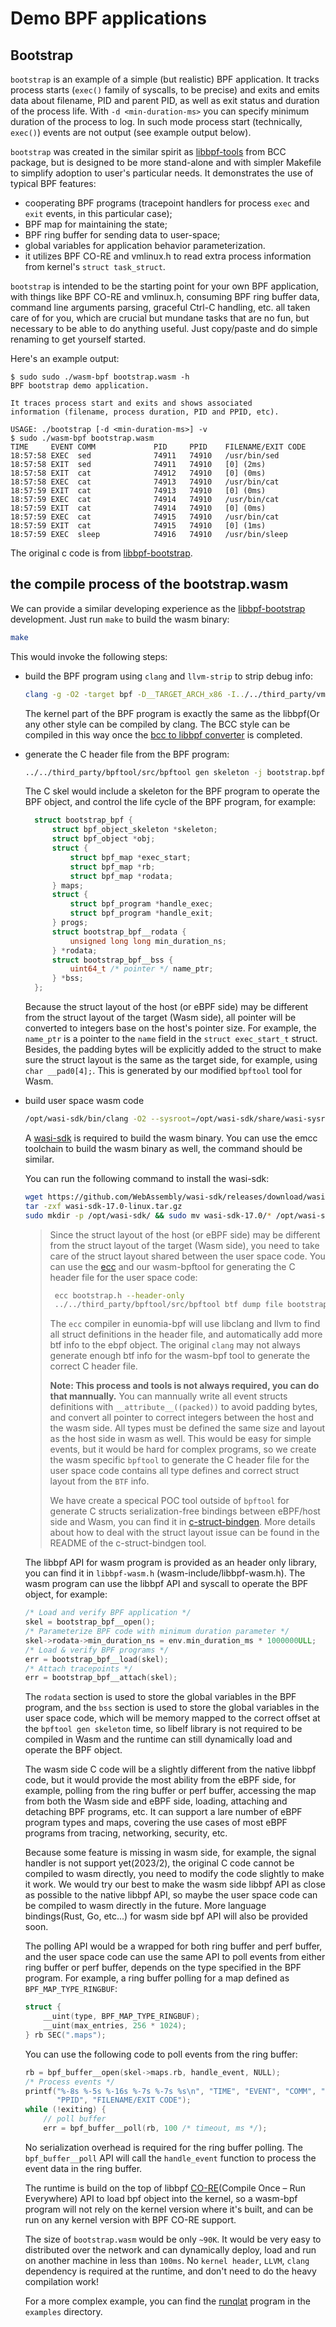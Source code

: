 # Demo BPF applications

## Bootstrap

`bootstrap` is an example of a simple (but realistic) BPF application. It
tracks process starts (`exec()` family of syscalls, to be precise) and exits
and emits data about filename, PID and parent PID, as well as exit status and
duration of the process life. With `-d <min-duration-ms>` you can specify
minimum duration of the process to log. In such mode process start
(technically, `exec()`) events are not output (see example output below).

`bootstrap` was created in the similar spirit as
[libbpf-tools](https://github.com/iovisor/bcc/tree/master/libbpf-tools) from
BCC package, but is designed to be more stand-alone and with simpler Makefile
to simplify adoption to user's particular needs. It demonstrates the use of
typical BPF features:

- cooperating BPF programs (tracepoint handlers for process `exec` and `exit`
    events, in this particular case);
- BPF map for maintaining the state;
- BPF ring buffer for sending data to user-space;
- global variables for application behavior parameterization.
- it utilizes BPF CO-RE and vmlinux.h to read extra process information from
    kernel's `struct task_struct`.

`bootstrap` is intended to be the starting point for your own BPF application,
with things like BPF CO-RE and vmlinux.h, consuming BPF ring buffer data,
command line arguments parsing, graceful Ctrl-C handling, etc. all taken care
of for you, which are crucial but mundane tasks that are no fun, but necessary
to be able to do anything useful. Just copy/paste and do simple renaming to get
yourself started.

Here's an example output:

```console
$ sudo sudo ./wasm-bpf bootstrap.wasm -h
BPF bootstrap demo application.

It traces process start and exits and shows associated 
information (filename, process duration, PID and PPID, etc).

USAGE: ./bootstrap [-d <min-duration-ms>] -v
$ sudo ./wasm-bpf bootstrap.wasm
TIME     EVENT COMM             PID     PPID    FILENAME/EXIT CODE
18:57:58 EXEC  sed              74911   74910   /usr/bin/sed
18:57:58 EXIT  sed              74911   74910   [0] (2ms)
18:57:58 EXIT  cat              74912   74910   [0] (0ms)
18:57:58 EXEC  cat              74913   74910   /usr/bin/cat
18:57:59 EXIT  cat              74913   74910   [0] (0ms)
18:57:59 EXEC  cat              74914   74910   /usr/bin/cat
18:57:59 EXIT  cat              74914   74910   [0] (0ms)
18:57:59 EXEC  cat              74915   74910   /usr/bin/cat
18:57:59 EXIT  cat              74915   74910   [0] (1ms)
18:57:59 EXEC  sleep            74916   74910   /usr/bin/sleep
```

The original c code is from [libbpf-bootstrap](https://github.com/libbpf/libbpf-bootstrap).

## the compile process of the bootstrap.wasm

We can provide a similar developing experience as the [libbpf-bootstrap](https://github.com/libbpf/libbpf-bootstrap) development. Just run `make` to build the wasm binary:

```sh
make
```

This would invoke the following steps:

- build the BPF program using `clang` and `llvm-strip` to strip debug info:

  ```sh
  clang -g -O2 -target bpf -D__TARGET_ARCH_x86 -I../../third_party/vmlinux/x86/ -idirafter /usr/lib/llvm-15/lib/clang/15.0.2/include -idirafter /usr/local/include -idirafter /usr/include/x86_64-linux-gnu -idirafter /usr/include -c bootstrap.bpf.c -o bootstrap.bpf.o
  ```

  The kernel part of the BPF program is exactly the same as the libbpf(Or any other style can be compiled by clang. The BCC style can be compiled in this way once the [bcc to libbpf converter](https://github.com/iovisor/bcc/issues/4404) is completed.

- generate the C header file from the BPF program:

  ```sh
  ../../third_party/bpftool/src/bpftool gen skeleton -j bootstrap.bpf.o > bootstrap.skel.h
  ```

  The C skel would include a skeleton for the BPF program to operate the BPF object, and control the life cycle of the BPF program, for example:

  ```c
    struct bootstrap_bpf {
        struct bpf_object_skeleton *skeleton;
        struct bpf_object *obj;
        struct {
            struct bpf_map *exec_start;
            struct bpf_map *rb;
            struct bpf_map *rodata;
        } maps;
        struct {
            struct bpf_program *handle_exec;
            struct bpf_program *handle_exit;
        } progs;
        struct bootstrap_bpf__rodata {
            unsigned long long min_duration_ns;
        } *rodata;
        struct bootstrap_bpf__bss {
            uint64_t /* pointer */ name_ptr;
        } *bss;
    };
    ```

    Because the struct layout of the host (or eBPF side) may be different from the struct layout of the target (Wasm side), all pointer will be converted to integers base on the host's pointer size. For example, the `name_ptr` is a pointer to the `name` field in the `struct exec_start_t` struct. Besides, the padding bytes will be explicitly added to the struct to make sure the struct layout is the same as the target side, for example, using `char __pad0[4];`. This is generated by our modified `bpftool` tool for Wasm.

- build user space wasm code

  ```sh
  /opt/wasi-sdk/bin/clang -O2 --sysroot=/opt/wasi-sdk/share/wasi-sysroot -Wl,--allow-undefined -o bootstrap.wasm bootstrap.c
  ```

  A [wasi-sdk](https://github.com/WebAssembly/wasi-sdk) is required to build the wasm binary. You can use the emcc toolchain to build the wasm binary as well, the command should be similar.

  You can run the following command to install the wasi-sdk:

  ```sh
  wget https://github.com/WebAssembly/wasi-sdk/releases/download/wasi-sdk-17/wasi-sdk-17.0-linux.tar.gz
  tar -zxf wasi-sdk-17.0-linux.tar.gz
  sudo mkdir -p /opt/wasi-sdk/ && sudo mv wasi-sdk-17.0/* /opt/wasi-sdk/
  ```

  > Since the struct layout of the host (or eBPF side) may be different from the struct layout of the target (Wasm side), you need to take care of the struct layout shared between the user space code. You can use the [ecc](https://github.com/eunomia-bpf/eunomia-bpf/releases/download/v0.3.3/ecc) and our wasm-bpftool for generating the C header file for the user space code:
  >
  > ```sh
  >  ecc bootstrap.h --header-only
  >  ../../third_party/bpftool/src/bpftool btf dump file bootstrap.bpf.o format c -j > bootstrap.wasm.h
  >  ```
  >
  > The `ecc` compiler in eunomia-bpf will use libclang and llvm to find all struct definitions in the header file, and automatically add more btf info to the ebpf object. The original `clang` may not always generate enough btf info for the wasm-bpf tool to generate the correct C header file.
  >
  > **Note: This process and tools is not always required, you can do that mannually.** You can mannually write all event structs definitions with `__attribute__((packed))` to avoid padding bytes, and convert all pointer to correct integers between the host and the wasm side. All types must be defined the same size and layout as the host side in wasm as well. This would be easy for simple events, but it would be hard for complex programs, so we create the wasm specific `bpftool` to generate the C header file for the user space code contains all type defines and correct struct layout from the `BTF` info.
  >
  > We have create a specical POC tool outside of `bpftool` for generate C structs serialization-free bindings between eBPF/host side and Wasm, you can find it in [c-struct-bindgen](https://github.com/eunomia-bpf/c-struct-bindgen). More details about how to deal with the struct layout issue can be found in the README of the c-struct-bindgen tool.

  The libbpf API for wasm program is provided as an header only library, you can find it in `libbpf-wasm.h` (wasm-include/libbpf-wasm.h). The wasm program can use the libbpf API and syscall to operate the BPF object, for example:

    ```c
    /* Load and verify BPF application */
    skel = bootstrap_bpf__open();
    /* Parameterize BPF code with minimum duration parameter */
    skel->rodata->min_duration_ns = env.min_duration_ms * 1000000ULL;
    /* Load & verify BPF programs */
    err = bootstrap_bpf__load(skel);
    /* Attach tracepoints */
    err = bootstrap_bpf__attach(skel);
    ```
  
  The `rodata` section is used to store the global variables in the BPF program, and the `bss` section is used to store the global variables in the user space code, which will be memory mapped to the correct offset at the `bpftool gen skeleton` time, so libelf library is not required to be compiled in Wasm and the runtime can still dynamically load and operate the BPF object.

  The wasm side C code will be a slightly different from the native libbpf code, but it would provide the most ability from the eBPF side, for example, polling from the ring buffer or perf buffer, accessing the map from both the Wasm side and eBPF side, loading, attaching and detaching BPF programs, etc. It can support a lare number of eBPF program types and maps, covering the use cases of most eBPF programs from tracing, networking, security, etc.

  Because some feature is missing in wasm side, for example, the signal handler is not support yet(2023/2), the original C code cannot be compiled to wasm directly, you need to modify the code slightly to make it work. We would try our best to make the wasm side libbpf API as close as possible to the native libbpf API, so maybe the user space code can be compiled to wasm directly in the future. More language bindings(Rust, Go, etc...) for wasm side bpf API will also be provided soon.

  The polling API would be a wrapped for both ring buffer and perf buffer, and the user space code can use the same API to poll events from either ring buffer or perf buffer, depends on the type specified in the BPF program. For example, a ring buffer polling for a map defined as `BPF_MAP_TYPE_RINGBUF`:

    ```c
    struct {
        __uint(type, BPF_MAP_TYPE_RINGBUF);
        __uint(max_entries, 256 * 1024);
    } rb SEC(".maps");
    ```

  You can use the following code to poll events from the ring buffer:

    ```c
    rb = bpf_buffer__open(skel->maps.rb, handle_event, NULL);
    /* Process events */
    printf("%-8s %-5s %-16s %-7s %-7s %s\n", "TIME", "EVENT", "COMM", "PID",
           "PPID", "FILENAME/EXIT CODE");
    while (!exiting) {
        // poll buffer
        err = bpf_buffer__poll(rb, 100 /* timeout, ms */);
    ```

  No serialization overhead is required for the ring buffer polling. The `bpf_buffer__poll` API will call the `handle_event` function to process the event data in the ring buffer.

  The runtime is build on the top of libbpf [CO-RE](https://facebookmicrosites.github.io/bpf/blog/2020/02/19/bpf-portability-and-co-re.html)(Compile Once – Run Everywhere) API to load bpf object into the kernel, so a wasm-bpf program will not rely on the kernel version where it's built, and can be run on any kernel version with BPF CO-RE support.

  The size of `bootstrap.wasm` would be only `~90K`. It would be very easy to distributed over the network and can dynamically deploy, load and run on another machine in less than `100ms`. No `kernel header`, `LLVM`, `clang` dependency is required at the runtime, and don't need to do the heavy compilation work!

  For a more complex example, you can find the [runqlat](../runqlat/) program in the `examples` directory.
